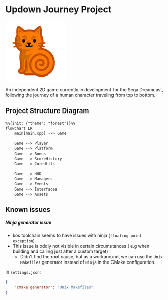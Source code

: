 # Updown Journey Project

![Project Logo](logo.png)

An independent 2D game currently in development for the Sega Dreamcast, following the journey of a human character traveling from top to bottom. 

## Project Structure Diagram

```mermaid
%%{init: {"theme": "forest"}}%%
flowchart LR
    main[main.cpp] --> Game

    Game --> Player
    Game --> Platform
    Game --> Bonus
    Game --> ScoreHistory
    Game --> CoreUtils

    Game --> HUD
    Game --> Managers
    Game --> Events
    Game --> Interfaces
    Game --> Assets
```

## Known issues

##### Ninja generator issue
- kos toolchain seems to have issues with ninja (`floating-point exception`)
- This issue is oddly not visible in certain circumstances ( e.g when building and calling just after a custom target)
    - Didn't find the root cause, but as a workaround, we can use the `Unix Makefiles` generator instead of `Ninja` in the CMake configuration.

In `settings.json`:
```json
{
    "cmake.generator": "Unix Makefiles"
}
```